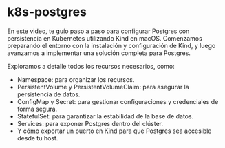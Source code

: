 # k8s-postgres

En este video, te guío paso a paso para configurar Postgres con persistencia en Kubernetes utilizando Kind en macOS. Comenzamos preparando el entorno con la instalación y configuración de Kind, y luego avanzamos a implementar una solución completa para Postgres.

Exploramos a detalle todos los recursos necesarios, como:

- Namespace: para organizar los recursos.
- PersistentVolume y PersistentVolumeClaim: para asegurar la persistencia de datos.
- ConfigMap y Secret: para gestionar configuraciones y credenciales de forma segura.
- StatefulSet: para garantizar la estabilidad de la base de datos.
- Services: para exponer Postgres dentro del clúster.
- Y cómo exportar un puerto en Kind para que Postgres sea accesible desde tu host.
